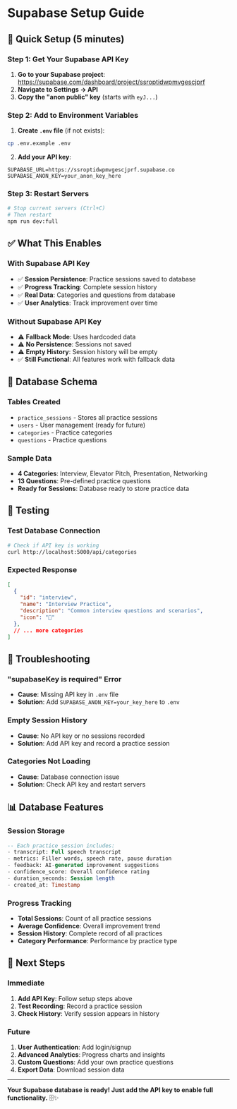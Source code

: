 # Supabase Setup Guide

## 🚀 **Quick Setup (5 minutes)**

### **Step 1: Get Your Supabase API Key**

1. **Go to your Supabase project**: https://supabase.com/dashboard/project/ssroptidwpmvgescjprf
2. **Navigate to Settings → API**
3. **Copy the "anon public" key** (starts with `eyJ...`)

### **Step 2: Add to Environment Variables**

1. **Create `.env` file** (if not exists):
```bash
cp .env.example .env
```

2. **Add your API key**:
```env
SUPABASE_URL=https://ssroptidwpmvgescjprf.supabase.co
SUPABASE_ANON_KEY=your_anon_key_here
```

### **Step 3: Restart Servers**

```bash
# Stop current servers (Ctrl+C)
# Then restart
npm run dev:full
```

## ✅ **What This Enables**

### **With Supabase API Key**
- ✅ **Session Persistence**: Practice sessions saved to database
- ✅ **Progress Tracking**: Complete session history
- ✅ **Real Data**: Categories and questions from database
- ✅ **User Analytics**: Track improvement over time

### **Without Supabase API Key**
- ⚠️ **Fallback Mode**: Uses hardcoded data
- ⚠️ **No Persistence**: Sessions not saved
- ⚠️ **Empty History**: Session history will be empty
- ✅ **Still Functional**: All features work with fallback data

## 🔧 **Database Schema**

### **Tables Created**
- `practice_sessions` - Stores all practice sessions
- `users` - User management (ready for future)
- `categories` - Practice categories
- `questions` - Practice questions

### **Sample Data**
- **4 Categories**: Interview, Elevator Pitch, Presentation, Networking
- **13 Questions**: Pre-defined practice questions
- **Ready for Sessions**: Database ready to store practice data

## 🧪 **Testing**

### **Test Database Connection**
```bash
# Check if API key is working
curl http://localhost:5000/api/categories
```

### **Expected Response**
```json
[
  {
    "id": "interview",
    "name": "Interview Practice",
    "description": "Common interview questions and scenarios",
    "icon": "🎯"
  },
  // ... more categories
]
```

## 🚨 **Troubleshooting**

### **"supabaseKey is required" Error**
- **Cause**: Missing API key in `.env` file
- **Solution**: Add `SUPABASE_ANON_KEY=your_key_here` to `.env`

### **Empty Session History**
- **Cause**: No API key or no sessions recorded
- **Solution**: Add API key and record a practice session

### **Categories Not Loading**
- **Cause**: Database connection issue
- **Solution**: Check API key and restart servers

## 📊 **Database Features**

### **Session Storage**
```sql
-- Each practice session includes:
- transcript: Full speech transcript
- metrics: Filler words, speech rate, pause duration
- feedback: AI-generated improvement suggestions
- confidence_score: Overall confidence rating
- duration_seconds: Session length
- created_at: Timestamp
```

### **Progress Tracking**
- **Total Sessions**: Count of all practice sessions
- **Average Confidence**: Overall improvement trend
- **Session History**: Complete record of all practices
- **Category Performance**: Performance by practice type

## 🎯 **Next Steps**

### **Immediate**
1. **Add API Key**: Follow setup steps above
2. **Test Recording**: Record a practice session
3. **Check History**: Verify session appears in history

### **Future**
1. **User Authentication**: Add login/signup
2. **Advanced Analytics**: Progress charts and insights
3. **Custom Questions**: Add your own practice questions
4. **Export Data**: Download session data

---

**Your Supabase database is ready! Just add the API key to enable full functionality.** 🗄️✨ 